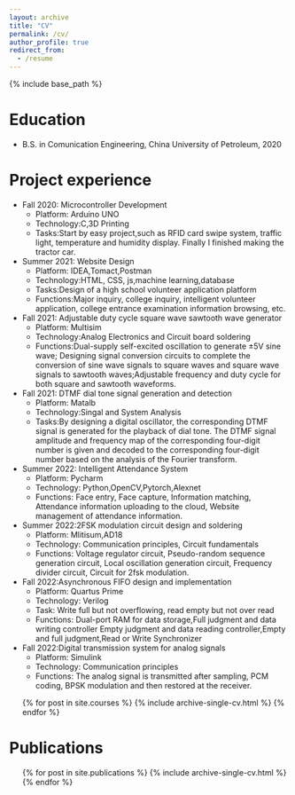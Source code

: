 ```yaml
---
layout: archive
title: "CV"
permalink: /cv/
author_profile: true
redirect_from:
  - /resume
---
```


{% include base_path %}

Education
======
* B.S. in Comunication Engineering, China University of Petroleum, 2020

Project experience
======
* Fall 2020: Microcontroller Development
  * Platform: Arduino UNO
  * Technology:C,3D Printing
  * Tasks:Start by easy project,such as RFID card swipe system, 
    traffic light, temperature and humidity display.
    Finally I finished making the tractor car.        
* Summer 2021: Website Design
  * Platform: IDEA,Tomact,Postman
  * Technology:HTML, CSS, js,machine learning,database
  * Tasks:Design of a high school volunteer application platform
  * Functions:Major inquiry, college inquiry, intelligent volunteer application,
   college entrance examination information browsing, etc.
* Fall 2021: Adjustable duty cycle square wave sawtooth wave generator
  * Platform: Multisim
  * Technology:Analog Electronics and Circuit board soldering
  * Functions:Dual-supply self-excited oscillation to generate ±5V sine wave;
  Designing signal conversion circuits to complete the conversion of sine wave signals 
  to square waves and square wave signals to sawtooth waves;Adjustable frequency and 
  duty cycle for both square and sawtooth waveforms.
 * Fall 2021: DTMF dial tone signal generation and detection
   * Platform: Matalb
   * Technology:Singal and System Analysis
   * Tasks:By designing a digital oscillator, the corresponding DTMF signal is generated 
   for the playback of dial tone. The DTMF signal amplitude and frequency map of 
   the corresponding four-digit number is given and decoded to the corresponding 
   four-digit number based on the analysis of the Fourier transform.
 * Summer 2022: Intelligent Attendance System
    * Platform: Pycharm
    * Technology: Python,OpenCV,Pytorch,Alexnet
    * Functions: Face entry, Face capture, Information matching, Attendance information 
      uploading to the cloud, Website management of attendance information.
 * Summer 2022:2FSK modulation circuit design and soldering
    * Platform: Mlitisum,AD18
    * Technology: Communication principles, Circuit fundamentals
    * Functions: Voltage regulator circuit, Pseudo-random sequence generation circuit, 
      Local oscillation generation circuit, Frequency divider circuit, Circuit for 2fsk modulation.
 * Fall 2022:Asynchronous FIFO design and implementation
    * Platform: Quartus Prime
    * Technology: Verilog
    * Task: Write full but not overflowing, read empty but not over read
    * Functions: Dual-port RAM for data storage,Full judgment and data writing controller
      Empty judgment and data reading controller,Empty and full judgment,Read or Write Synchronizer
 * Fall 2022:Digital transmission system for analog signals
    * Platform: Simulink 
    * Technology: Communication principles
    * Functions: The analog signal is transmitted after sampling, PCM coding,
      BPSK modulation and then restored at the receiver.
 <ul>{% for post in site.courses %}
    {% include archive-single-cv.html %}
  {% endfor %}</ul>
  
Publications
======
  <ul>{% for post in site.publications %}
    {% include archive-single-cv.html %}
  {% endfor %}</ul>
  

